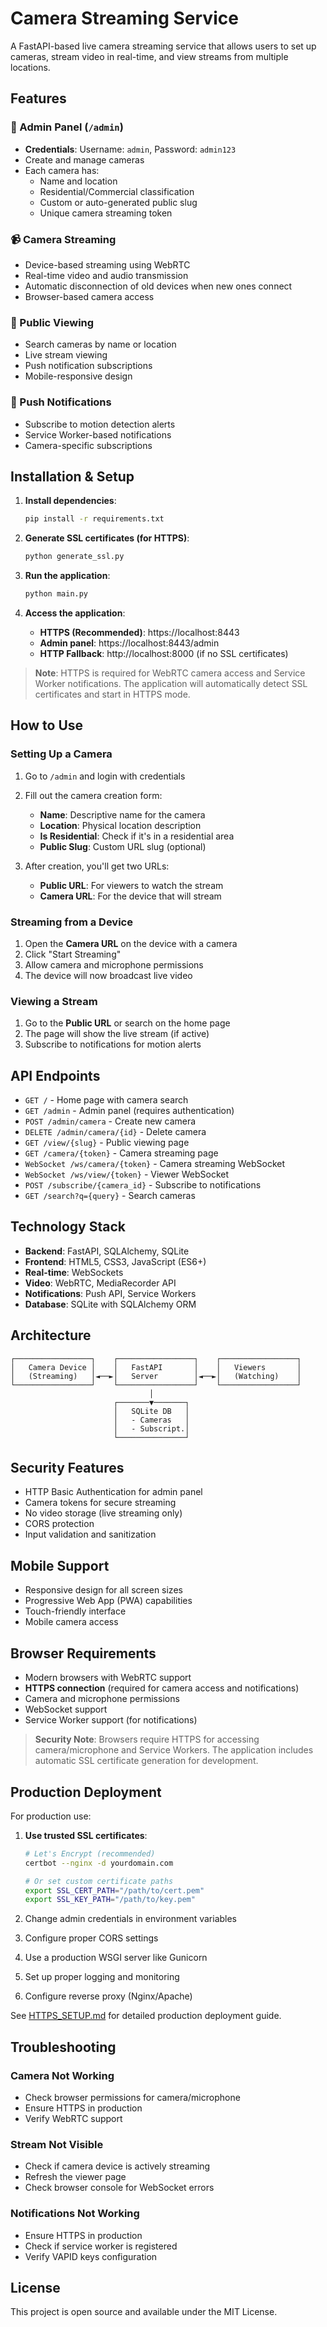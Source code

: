 # Camera Streaming Service

A FastAPI-based live camera streaming service that allows users to set up cameras, stream video in real-time, and view streams from multiple locations.

## Features

### 🔧 Admin Panel (`/admin`)
- **Credentials**: Username: `admin`, Password: `admin123`
- Create and manage cameras
- Each camera has:
  - Name and location
  - Residential/Commercial classification
  - Custom or auto-generated public slug
  - Unique camera streaming token

### 📹 Camera Streaming
- Device-based streaming using WebRTC
- Real-time video and audio transmission
- Automatic disconnection of old devices when new ones connect
- Browser-based camera access

### 👀 Public Viewing
- Search cameras by name or location
- Live stream viewing
- Push notification subscriptions
- Mobile-responsive design

### 🔔 Push Notifications
- Subscribe to motion detection alerts
- Service Worker-based notifications
- Camera-specific subscriptions

## Installation & Setup

1. **Install dependencies**:
   ```bash
   pip install -r requirements.txt
   ```

2. **Generate SSL certificates (for HTTPS)**:
   ```bash
   python generate_ssl.py
   ```

3. **Run the application**:
   ```bash
   python main.py
   ```

4. **Access the application**:
   - **HTTPS (Recommended)**: https://localhost:8443
   - **Admin panel**: https://localhost:8443/admin
   - **HTTP Fallback**: http://localhost:8000 (if no SSL certificates)

> **Note**: HTTPS is required for WebRTC camera access and Service Worker notifications. The application will automatically detect SSL certificates and start in HTTPS mode.

## How to Use

### Setting Up a Camera

1. Go to `/admin` and login with credentials
2. Fill out the camera creation form:
   - **Name**: Descriptive name for the camera
   - **Location**: Physical location description
   - **Is Residential**: Check if it's in a residential area
   - **Public Slug**: Custom URL slug (optional)

3. After creation, you'll get two URLs:
   - **Public URL**: For viewers to watch the stream
   - **Camera URL**: For the device that will stream

### Streaming from a Device

1. Open the **Camera URL** on the device with a camera
2. Click "Start Streaming"
3. Allow camera and microphone permissions
4. The device will now broadcast live video

### Viewing a Stream

1. Go to the **Public URL** or search on the home page
2. The page will show the live stream (if active)
3. Subscribe to notifications for motion alerts

## API Endpoints

- `GET /` - Home page with camera search
- `GET /admin` - Admin panel (requires authentication)
- `POST /admin/camera` - Create new camera
- `DELETE /admin/camera/{id}` - Delete camera
- `GET /view/{slug}` - Public viewing page
- `GET /camera/{token}` - Camera streaming page
- `WebSocket /ws/camera/{token}` - Camera streaming WebSocket
- `WebSocket /ws/view/{token}` - Viewer WebSocket
- `POST /subscribe/{camera_id}` - Subscribe to notifications
- `GET /search?q={query}` - Search cameras

## Technology Stack

- **Backend**: FastAPI, SQLAlchemy, SQLite
- **Frontend**: HTML5, CSS3, JavaScript (ES6+)
- **Real-time**: WebSockets
- **Video**: WebRTC, MediaRecorder API
- **Notifications**: Push API, Service Workers
- **Database**: SQLite with SQLAlchemy ORM

## Architecture

```
┌─────────────────┐    ┌─────────────────┐    ┌─────────────────┐
│   Camera Device │    │   FastAPI       │    │   Viewers       │
│   (Streaming)   │◄──►│   Server        │◄──►│   (Watching)    │
└─────────────────┘    └─────────────────┘    └─────────────────┘
                               │
                       ┌───────▼───────┐
                       │   SQLite DB   │
                       │   - Cameras   │
                       │   - Subscript.│
                       └───────────────┘
```

## Security Features

- HTTP Basic Authentication for admin panel
- Camera tokens for secure streaming
- No video storage (live streaming only)
- CORS protection
- Input validation and sanitization

## Mobile Support

- Responsive design for all screen sizes
- Progressive Web App (PWA) capabilities
- Touch-friendly interface
- Mobile camera access

## Browser Requirements

- Modern browsers with WebRTC support
- **HTTPS connection** (required for camera access and notifications)
- Camera and microphone permissions
- WebSocket support
- Service Worker support (for notifications)

> **Security Note**: Browsers require HTTPS for accessing camera/microphone and Service Workers. The application includes automatic SSL certificate generation for development.

## Production Deployment

For production use:

1. **Use trusted SSL certificates**:
   ```bash
   # Let's Encrypt (recommended)
   certbot --nginx -d yourdomain.com
   
   # Or set custom certificate paths
   export SSL_CERT_PATH="/path/to/cert.pem"
   export SSL_KEY_PATH="/path/to/key.pem"
   ```

2. Change admin credentials in environment variables
3. Configure proper CORS settings
4. Use a production WSGI server like Gunicorn
5. Set up proper logging and monitoring
6. Configure reverse proxy (Nginx/Apache)

See [HTTPS_SETUP.md](HTTPS_SETUP.md) for detailed production deployment guide.

## Troubleshooting

### Camera Not Working
- Check browser permissions for camera/microphone
- Ensure HTTPS in production
- Verify WebRTC support

### Stream Not Visible
- Check if camera device is actively streaming
- Refresh the viewer page
- Check browser console for WebSocket errors

### Notifications Not Working
- Ensure HTTPS in production
- Check if service worker is registered
- Verify VAPID keys configuration

## License

This project is open source and available under the MIT License.
